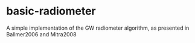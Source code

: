 # basic-radiometer
A simple implementation of the GW radiometer algorithm, as presented in Ballmer2006 and Mitra2008
